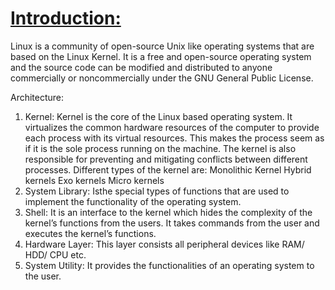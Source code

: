 <u><h1>Introduction:</u></h1>

Linux is a community of open-source Unix like operating systems that are based on the Linux Kernel.  It is a free and open-source operating system and the source code can be modified and distributed to anyone commercially or noncommercially under the GNU General Public License. 

</u></h1>Architecture:</u></h1>

1.  Kernel: Kernel is the core of the Linux based operating system. It virtualizes the common hardware resources of the computer to provide each process with its virtual resources. This makes the process seem as if it is the sole process running on the machine. The kernel is also responsible for preventing and mitigating conflicts between different processes. Different types of the kernel are: 
        Monolithic Kernel
        Hybrid kernels
        Exo kernels
        Micro kernels
2.  System Library: Isthe special types of functions that are used to implement the functionality of the operating system.
3.  Shell: It is an interface to the kernel which hides the complexity of the kernel’s functions from the users. It takes commands from the user and executes the kernel’s functions.
4.  Hardware Layer: This layer consists all peripheral devices like RAM/ HDD/ CPU etc.
5.  System Utility: It provides the functionalities of an operating system to the user.